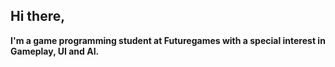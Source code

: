 ## Hi there,
**I'm a game programming student at Futuregames with a special interest in Gameplay, UI and AI.**

